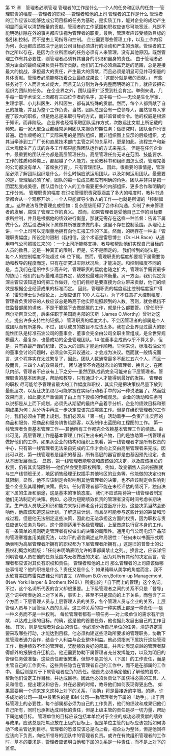 第 12 章　管理者必须管理 
管理者的工作是什么──个人的任务和团队的任务──管理职责的幅度──管理者的职权──管理者和他的上司 
管理者的工作是什么 
管理者的工作应该以能够达成公司目标的任务为基础，是实质工作，能对企业的成功产生明显而且可以清楚衡量的贡献。管理者的工作范围和职权应该尽可能宽泛，凡是不能明确排除在外的事务都应该视为管理者的职责。最后，管理者应该受绩效目标的指引和控制，而不是由上司指导和控制。
企业需要哪些管理工作，以及工作内容为何，永远都应该取决于达到公司目标必须进行的活动和产生的贡献。管理者的工作之所以存在，是因为企业所面临的任务必须有人来管理，没有其他原因。既然管理工作有其必要性，则管理者必须有其自身的职权和自身的责任。
由于管理者必须为企业的最终成果负责并有所贡献，他们的工作必须涵盖充足的范围，总是迎接最大的挑战，承担最大的责任，产生最大的贡献，而且必须是明显可见并可衡量的具体贡献。管理者必须能够指着企业最终成果说：「这部分就是我的贡献。」
有些任务对于个人而言太过庞大，而且无法分割为许多完整而明确的工作，就应该把它组织为团队的任务。
在企业界之外，团队组织广泛受到社会肯定。举例来说，几乎每一篇学术论文上面都有三四位作者的名字，其中每一位──无论是生化学家、生理学家、小儿科医生、外科医生，都有其特殊的贡献。然而，每个人都贡献了自己的技能，并且为整个工作负责。当然，团队总是会有一位领导人，虽然领导人掌握了较大的职权，但是他总是采取引导的方式，而非监督或命令。他的权威是根源于知识，而非阶级。
企业界也经常采取团队运作方式，次数远比文献上所记载的频繁。每一家大型企业都经常运用团队来担负短期任务；做研究时，团队合作也很普遍。运作顺畅的工厂实际采用的是团队组织，而非组织图上显示的层级组织，尤其当牵涉到工厂厂长和直属技术部门主管之间的关系时，更是如此。流程生产和新式大规模生产方式的许多工作都只能靠团队运作的方式来完成。
但是在任何企业中，最重要的团队任务都是高层管理任务。高层管理任务无论在范围、技能要求、工作的性质和种类上，都超越了个人能力。无论教科书和组织图怎么说，管理完善的公司都没有单人「首席执行官」，只有管理团队。
因此，很重要的事情是，管理层必须了解团队组织是什么，什么时候应该运用团队，以及如何运用团队。最重要的是，管理层必须了解，团队的每一位成员都应有明确的角色。团队并非只是把一团混乱变成美德，团队运作比个人的工作需要更多的内部组织、更多合作和明确的工作分派。
管理职责的幅度 
在讨论管理职责究竟涵盖了多大的幅度时，教科书通常都会从一个观察开始：一个人只能督导少数人的工作──也就是所谓的「控制幅度」。这种说法导致管理变成怪物：复杂层级阻碍了合作和沟通，抑制了未来管理者的发展，腐蚀了管理工作的真义。
然而，如果管理者是受他自己工作的目标要求所控制，并且是根据他的绩效进行衡量，那就无需存在这样一种监督：告诉下属做什么，然后设法确保下属做其所被要求做的事。这里不存在控制范围。从理论上讲，一个上司可以无限量地拥有向他汇报工作的下属。然而，的确存在一种由「管理职责幅度」所设定的限制（我相信，这个术语是雷思博士（Dr.H.H.Race）从通用电气公司照搬过来的）：一个上司所能够支持、教导和帮助他们实现自己目标的人员的数目。这是一种真正的限制，但是，它不是固定的。
我们听到的说法是，每个人的控制幅度不能超过 68 位下属。然而，管理职责的幅度却要视下属需要协助和教导的程度而定，只有在研究过实际状况后，才能决定。和控制幅度不同的是，当我们在组织中步步高升时，管理职责的幅度也随之扩大。管理新手需要最多的协助；他们的目标最难清楚界定，绩效也最难具体衡量。另一方面，我们假定资深主管应该知道如何把工作做好，他们的目标是要直接为企业带来贡献，他们的绩效是根据企业经营成果的标准而定。
因此，管理职责的幅度远比控制幅度宽广得多（雷思博士认为理论上，上限应该在 100 人左右）。为了不任意扩大控制幅度，管理者负责领导的人数应该总是略高于他实际能照顾到的人数。否则，就会抵挡不住监督部属的诱惑，不是干脆跳下去做部属的工作，就是什么都要管。（曾任职于西尔斯百货公司，后来任职于美国商务部的沃斯（James C.Worthy）曾针对这点，提出许多支持性的证据。） 
管理职责的幅度大小，不会因管理者的部属是个人或团队而有所差异。不过，团队成员的数目不应该太多。我在企业界见过最大的职能性团队是标准石油公司的董事会，董事会完全由公司全职主管组成，是全世界规模最大、最复杂、也最成功的企业管理团队。14 位董事会成员似乎不算太多，但是，只有靠最严谨的纪律，这么大的团队才能运作顺畅。举例来说，标准石油公司的董事会讨论问题时，必须全体无异议通过，才会成为决议。然而就一般情况而言，这个程序实在太过繁复了，因此，团队人数通常最多不超过五六个人，而且一般而言，三四个人的效果最佳。
团队通常不会造就杰出的管理者，换言之，在团队内部，管理者不应该有上下之分──虽然团队成员完全可能来自下层管理者。管理职责的基本因素是，帮助和教导，只有通过个人才能得到最好的发挥。
管理者的职权 
尽可能给予管理者最大的工作幅度和职权，其实只是把决策权尽量下放到最低层次，以及让决策权尽可能掌握在实际行动者手中的另一种说法罢了。然而就效果而言，如此要求严重偏离了由上而下授权的传统观念。
企业的活动和任务可以说都是从上而下规划，必须先从期望的最终产品着手分析，企业的绩效目标和预期成果为何；从分析中再进一步决定应该完成哪些工作。但是在组织管理者的工作时，我们必须由下而上规划。我们必须从「第一线」活动着手──负责产出实际的商品和服务、把商品和服务销售给顾客，以及制作出蓝图和工程图的工作。
第一线管理者负责基本管理工作──其他所有工作都完全依赖基本管理工作的绩效。由此可见，高层管理工作是基本管理工作衍生出来的产物，目的是协助第一线管理者做好他们的工作。如果从企业的结构和组织上来看，第一线管理者才是所有权责的中心，只有第一线管理者无法亲自完成的工作才会向上交由高层管理者来完成。因此可以说，第一线管理者是组织的基因，所有高层的器官都是由基因预先设定，也从基因发展而成。
显然，第一线管理者能够做和应该做的决定，以及应该担负的权责，仍有其实际限制──他仍然会受到职权所限。例如，改变销售人员的报酬就与生产线领班无关，地区销售经理无权插手其他地区的业务等。他能做的决定也有其限制。显然，他不应该制定会影响到其他管理者的决策，也不应该制定会影响到整个企业及其精神的决策。例如，任何管理者都不能在未经评估的情况下，独自决定下属的生涯和前途，这是基本的审慎态度。
我们不应该期待第一线管理者制定他们无法制定的决策。例如，必须为短期绩效负责的管理者没有时间考虑长期决策。生产线人员缺乏知识和能力来拟订养老金计划或医疗计划。这些决策当然会影响他，他应该知道这些计划，了解这些计划，而且尽可能参与这些计划的筹备和形成过程，但是他无法制定这些决策，因此也无法承担这方面的权责，因为职权与责任应该以任务为导向。这个原则适用于各级管理层，上至首席执行官本身的工作。
有一条简单的规则确定管理者有权做出的决策的局限性。通用电气公司电灯产品部的管理章程套用美国宪法，以如下的语言阐述这种局限性：「任何未以书面形式明确表明为高层管理者所拥有的职权都为下层管理者所拥有。」这是旧的普鲁士的公民权利概念的翻版：「任何未明确表明允许的事都属禁止之列。」换言之，应该详细列明管理人员在他的任务范围内无权做出的决定，因为对所有其他的决定而言，管理者都应该对其负有职权和责任。
管理者和他的上司 
那么管理者的上司应该做哪些事情呢？他的职权是什么？责任又是什么？ 
如果纯粹从美学的角度而言，我不太欣赏美国布雷克皮鞋公司的吉文（William B.Given,Bottom-up Management,(New York:Harper & Brothers,1949).）所提出的「自下而上的管理」这个名词。
不过，这个名词所代表的含义却很重要。上下级管理者之间的关系不只是「督导」这个词中所表达的上对下关系，事实上，甚至不只是双向的上下关系，而包含了三个方面：下层管理人员与上层管理人员的关系，各个管理人员与企业的关系，上层管理人员与下层管理人员的关系。这三种关系的每一种实质上都是一种责任──是一种义务而不是一种权利。
每位管理者都有一项任务──对上级单位的需求有所贡献，以达成上级的目标。的确，这是他的首要任务，他也据此发展出自己的工作目标。
其次，则是管理者对企业的责任。他必须分析自己单位的任务，清楚界定需要采取哪些行动，才能达到目标。他必须构建这些活动所要求的管理职务，协助下属管理者通力合作，结合个人利益与企业整体利益。他必须指派下属执行这些管理工作，撤换绩效不佳的管理者，奖励绩效良好的部属，并且让表现卓越的管理者获得额外的报酬或升迁机会。他还需要协助下属管理者充分发挥能力，以及为明日的管理任务做准备。这些责任都很繁重，但却不是其他人（下属）的工作责任，而是主管自己的工作责任。这些责任隐含在管理者自己的工作中，而不是在部属的工作中。
最后则是对于下属管理者应负的责任。他首先必须确定他们了解他的要求，帮助他们设定工作目标，并达成目标。因此他必须负责让下属获得必需的工具、人员和信息，提出建议和忠告，并在必要的时候，教导他们如何表现得更出色。
如果需要用一个词来定义这种上对下的关系，「协助」将是最接近的字眼。的确，许多成功的公司──其中最著名的是 IBM 公司──称管理者为下属的「助手」。出于目标管理上的必要性，每个部属都必须为自己的工作负责，他们的绩效和成果归他们自己所有，同时也承担达成目标的责任，但是上级主管的责任是尽一切力量，帮助下属达成目标。
管理单位的目标应该包括本单位对于企业的成功必须贡献的绩效与成果，应该总是把焦点放在上级的目标上，但是单位主管的目标应该包括如何协助下级主管达到目标。管理者的愿景应该总是向上看，视企业为整体，但是他同样应该向下负责，向他所领导的团队中的管理者负责。或许在有效组织管理者的工作时，基本的要求是，管理者应该明白他和下属的关系是一种责任，而不是上对下的监督。